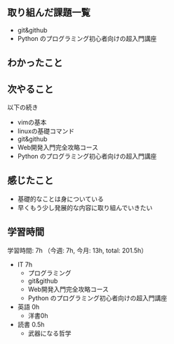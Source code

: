 ## 取り組んだ課題一覧
- git&github
- Python のプログラミング初心者向けの超入門講座

## わかったこと


## 次やること
以下の続き
- vimの基本
- linuxの基礎コマンド
- git&github
- Web開発入門完全攻略コース
- Python のプログラミング初心者向けの超入門講座

## 感じたこと
- 基礎的なことは身についている
- 早くもう少し発展的な内容に取り組んでいきたい

## 学習時間
学習時間: 7h （今週: 7h, 今月: 13h, total: 201.5h）
- IT 7h
  - プログラミング
   - git&github
   - Web開発入門完全攻略コース
   - Python のプログラミング初心者向けの超入門講座
- 英語 0h
  - 洋書0h
- 読書 0.5h
  - 武器になる哲学

